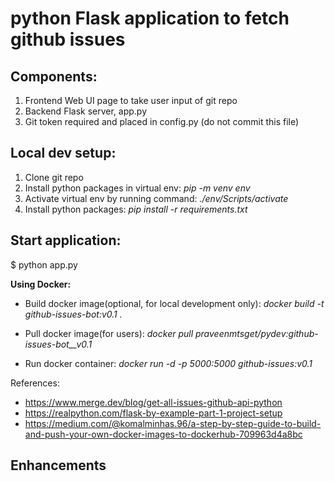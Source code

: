 # python Flask application to fetch github issues

## Components:
1. Frontend Web UI page to take user input of git repo
2. Backend Flask server, app.py
3. Git token required and placed in config.py (do not commit this file)

## Local dev setup:
1. Clone git repo
2. Install python packages in virtual env: _pip -m venv env_
3. Activate virtual env by running command: _./env/Scripts/activate_
4. Install python packages: _pip install -r requirements.txt_


## Start application:
$ python app.py

**Using Docker:**
- Build docker image(optional, for local development only): _docker build -t github-issues-bot:v0.1 ._

- Pull docker image(for users): _docker pull praveenmtsget/pydev:github-issues-bot__v0.1_
- Run docker container: _docker run -d -p 5000:5000 github-issues:v0.1_


References:
- https://www.merge.dev/blog/get-all-issues-github-api-python
- https://realpython.com/flask-by-example-part-1-project-setup
- https://medium.com/@komalminhas.96/a-step-by-step-guide-to-build-and-push-your-own-docker-images-to-dockerhub-709963d4a8bc


## Enhancements
